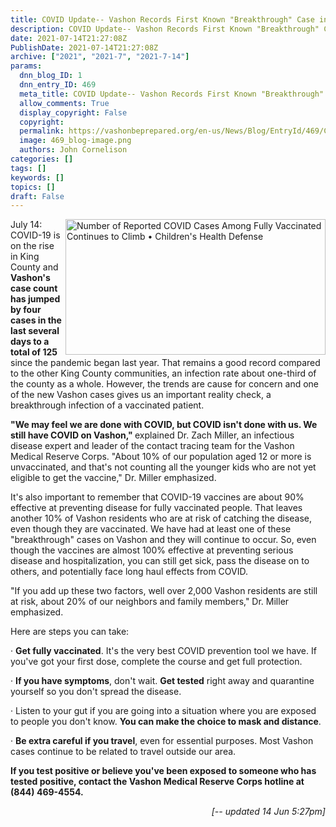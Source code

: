 ```yaml
---
title: COVID Update-- Vashon Records First Known "Breakthrough" Case in Vaccinated Patient
description: COVID Update-- Vashon Records First Known "Breakthrough" Case in Vaccinated Patient
date: 2021-07-14T21:27:08Z
PublishDate: 2021-07-14T21:27:08Z
archive: ["2021", "2021-7", "2021-7-14"]
params:
  dnn_blog_ID: 1
  dnn_entry_ID: 469
  meta_title: COVID Update-- Vashon Records First Known "Breakthrough" Case in Vaccinated Patient
  allow_comments: True
  display_copyright: False
  copyright:
  permalink: https://vashonbeprepared.org/en-us/News/Blog/EntryId/469/COVID-Update-Vashon-Records-First-Known-quot-Breakthrough-quot-Case-in-Vaccinated-Patient
  image: 469_blog-image.png
  authors: John Cornelison
categories: []
tags: []
keywords: []
topics: []
draft: False
---
```


<p><img width="416" height="217" align="right" style="float: right; display: inline;" alt="Number of Reported COVID Cases Among Fully Vaccinated Continues to Climb &bull; Children's Health Defense" src="https://external-content.duckduckgo.com/iu/?u=https%3A%2F%2Ftse2.mm.bing.net%2Fth%3Fid%3DOIF.dQkCQpf5tjv%252bCY8N0l0eeA%26pid%3DApi&amp;f=1"></p><p>July 14: COVID-19 is on the rise in King County and <b>Vashon's case count has jumped by four cases in the last several days to a total of 125</b> since the pandemic began last year. That remains a good record compared to the other King County communities, an infection rate about one-third of the county as a whole. However, the trends are cause for concern and one of the new Vashon cases gives us an important reality check, a breakthrough infection of a vaccinated patient.<p><b>"We may feel we are done with COVID, but COVID isn't done with us. We still have COVID on Vashon," </b>explained Dr. Zach Miller, an infectious disease expert and leader of the contact tracing team for the Vashon Medical Reserve Corps. "About 10% of our population aged 12 or more is unvaccinated, and that's not counting all the younger kids who are not yet eligible to get the vaccine," Dr. Miller emphasized.<p>It's also important to remember that COVID-19 vaccines are about 90% effective at preventing disease for fully vaccinated people. That leaves another 10% of Vashon residents who are at risk of catching the disease, even though they are vaccinated. We have had at least one of these "breakthrough" cases on Vashon and they will continue to occur. So, even though the vaccines are almost 100% effective at preventing serious disease and hospitalization, you can still get sick, pass the disease on to others, and potentially face long haul effects from COVID.<p>"If you add up these two factors, well over 2,000 Vashon residents are still at risk, about 20% of our neighbors and family members," Dr. Miller emphasized.<p>Here are steps you can take:<p>· <b>Get fully vaccinated</b>. It's the very best COVID prevention tool we have. If you've got your first dose, complete the course and get full protection. <p>· <b>If you have symptoms</b>, don't wait. <b>Get tested</b> right away and quarantine yourself so you don't spread the disease. <p>· Listen to your gut if you are going into a situation where you are exposed to people you don't know. <b>You can make the choice to mask and distance</b>. <p>· <b>Be extra careful if you travel</b>, even for essential purposes. Most Vashon cases continue to be related to travel outside our area. <p><b>If you test positive or believe you've been exposed to someone who has tested positive, contact the Vashon Medical Reserve Corps hotline at (844) 469-4554.</b><p align="right"><em>[-- updated 14 Jun 5:27pm]</em>
